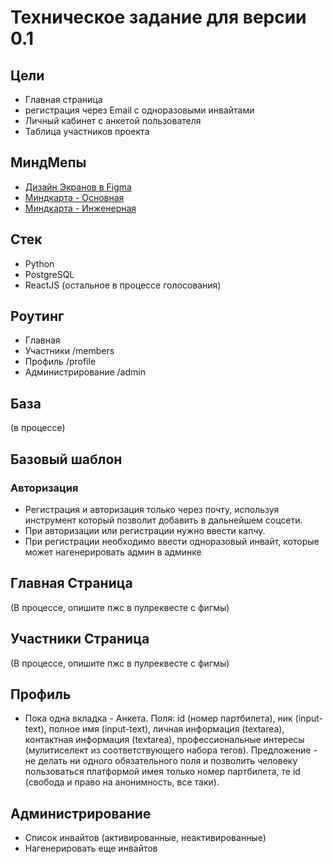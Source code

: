 # Техническое задание для версии 0.1

## Цели
- Главная страница
- регистрация через Email с одноразовыми инвайтами
- Личный кабинет с анкетой пользователя
- Таблица участников проекта


## МиндМепы
- [Дизайн Экранов в Figma](https://www.figma.com/file/Ag33afXxUOh2otvXJhwo7i/UIs?node-id=0%3A1)
- [Миндкарта - Основная](https://miro.com/welcomeonboard/Shyf6acWlagph8XeYoL9AcjFUDN839XJzPYjjhFVg5zdSeo3NFhCyPK2HdoaK879)
- [Миндкарта - Инженерная](https://miro.com/welcomeonboard/xieTDTdcizNY1LtGqdwD3jnWBKjGXUygXGBqd8ol8FbO25dQ63EbUHP7OOwIxXbC)


## Стек
- Python
- PostgreSQL
- ReactJS
(остальное в процессе голосования)


## Роутинг
- Главная
- Участники /members
- Профиль /profile
- Администрирование /admin


## База
(в процессе)


## Базовый шаблон

### Авторизация
- Регистрация и авторизация только через почту, используя инструмент который позволит добавить в дальнейшем соцсети. 
- При авторизации или регистрации нужно ввести капчу.
- При регистрации необходимо ввести одноразовый инвайт, которые может нагенерировать админ в админке


## Главная Страница
(В процессе, опишите пжс в пулреквесте с фигмы)


## Участники Страница
(В процессе, опишите пжс в пулреквесте с фигмы)


## Профиль
- Пока одна вкладка - Анкета. Поля: id (номер партбилета), ник (input-text), полное имя (input-text), личная информация (textarea), контактная информация (textarea), профессиональные интересы (мулитиселект из соответствующего набора тегов).
Предложение - не делать ни одного обязательного поля и позволить человеку пользоваться платформой имея только номер партбилета, те id (свобода и право на анонимность, все таки).   


## Администрирование
- Список инвайтов (активированные, неактивированные)
- Нагенерировать еще инвайтов
